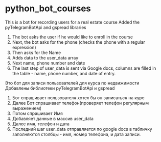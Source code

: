 # python_bot_courses

This is a bot for recording users for a real estate course
Added the pyTelegramBotApi and gspread libraries
1. The bot asks the user if he would like to enroll in the course
2. Next, the bot asks for the phone (checks the phone with a regular expression)
3. Then asks for the Name
4. Adds data to the user_data array
5. Next name, phone number and date
7. The last step of user_data is sent via Google docs, columns are filled in the table - name, phone number, and date of entry.

Это бот для записи пользователей для курса по недвижимости
Добавлены библиотеки pyTelegramBotApi и gspread
1. Бот спрашивает пользователя хотел бы он записаться на курс
2. Далее Бот спрашивает телефон(проверяет телефон регулярным выражением)
3. Потом спрашивает Имя
4. Добавляет данные в массив user_data
5. Далее имя, телефон и дата
7. Последний шаг user_data отправляется по google docs в табличку заполняются столбцы - имя, номер телефона, и дата записи.

